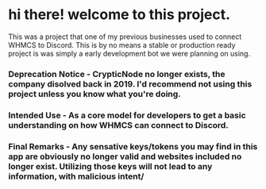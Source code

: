 # hi there! welcome to this project.

This was a project that one of my previous businesses used to connect WHMCS to Discord. This is by no means a stable or production ready project is was simply a early development bot we were planning on using.

### __Deprecation Notice__ - CrypticNode no longer exists, the company disolved back in 2019. I'd recommend not using this project unless you know what you're doing.

### Intended Use - As a core model for developers to get a basic understanding on how WHMCS can connect to Discord.

### Final Remarks - Any sensative keys/tokens you may find in this app are obviously no longer valid and websites included no longer exist. Utilizing those keys will not lead to any information, with malicious intent/
